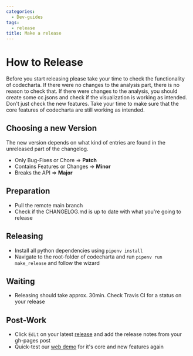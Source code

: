 ```yaml
---
categories:
  - Dev-guides
tags:
  - release
title: Make a release
---
```


# How to Release

Before you start releasing please take your time to check the functionality of codecharta. If there were no changes to the analysis part, there is no reason to check that. If there were changes to the analysis, you should create some cc.jsons and check if the visualization is working as intended.
Don't just check the new features. Take your time to make sure that the core features of codecharta are still working as intended.

## Choosing a new Version

The new version depends on what kind of entries are found in the unreleased part of the changelog.

- Only Bug-Fixes or Chore => **Patch**
- Contains Features or Changes => **Minor**
- Breaks the API => **Major**

## Preparation

- Pull the remote main branch
- Check if the CHANGELOG.md is up to date with what you're going to release

## Releasing

- Install all python dependencies using `pipenv install`
- Navigate to the root-folder of codecharta and run `pipenv run make_release` and follow the wizard

## Waiting

- Releasing should take approx. 30min. Check Travis CI for a status on your release

## Post-Work

- Click `Edit` on your latest [release](https://github.com/MaibornWolff/codecharta/releases) and add the release notes from your gh-pages post
- Quick-test our [web demo](https://maibornwolff.github.io/codecharta/visualization/app/index.html?file=codecharta.cc.json&file=codecharta_analysis.cc.json) for it's core and new features again
